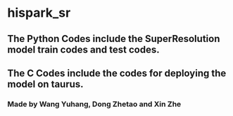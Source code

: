 # hispark_sr
## The Python Codes include the SuperResolution model train codes and test codes.
## The C Codes include the codes for deploying the model on taurus.
### Made by Wang Yuhang, Dong Zhetao and Xin Zhe
